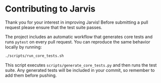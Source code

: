 # Contributing to Jarvis

Thank you for your interest in improving Jarvis! Before submitting a pull request please ensure that the test suite passes.

The project includes an automatic workflow that generates core tests and runs `pytest` on every pull request. You can reproduce the same behavior locally by running:

```bash
./scripts/run_core_tests.sh
```

This script executes `scripts/generate_core_tests.py` and then runs the test suite. Any generated tests will be included in your commit, so remember to add them before pushing.
